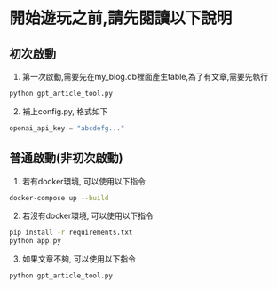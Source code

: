 # 開始遊玩之前,請先閱讀以下說明

## 初次啟動

1. 第一次啟動,需要先在my_blog.db裡面產生table,為了有文章,需要先執行

```bash
python gpt_article_tool.py
```

2. 補上config.py, 格式如下

```config.py
openai_api_key = "abcdefg..."

```

## 普通啟動(非初次啟動)

1. 若有docker環境, 可以使用以下指令

```bash
docker-compose up --build   
```

2. 若沒有docker環境, 可以使用以下指令

```bash
pip install -r requirements.txt
python app.py
```

3. 如果文章不夠, 可以使用以下指令

```bash
python gpt_article_tool.py
```
